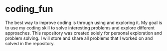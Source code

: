 # coding_fun

The best way to improve coding is through using and exploring it. My goal is to use my coding skill to solve interesting problems and explore different approaches. This repository was created solely for personal exploration and problem solving. I will store and share all problems that I worked on and solved in the repository.

